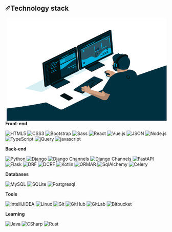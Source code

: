 <h2 dir="auto"><a id="user-content-technology-stack" class="anchor" aria-hidden="true" href="#technology-stack"><svg class="octicon octicon-link" viewBox="0 0 16 16" version="1.1" width="16" height="16" aria-hidden="true"><path d="m7.775 3.275 1.25-1.25a3.5 3.5 0 1 1 4.95 4.95l-2.5 2.5a3.5 3.5 0 0 1-4.95 0 .751.751 0 0 1 .018-1.042.751.751 0 0 1 1.042-.018 1.998 1.998 0 0 0 2.83 0l2.5-2.5a2.002 2.002 0 0 0-2.83-2.83l-1.25 1.25a.751.751 0 0 1-1.042-.018.751.751 0 0 1-.018-1.042Zm-4.69 9.64a1.998 1.998 0 0 0 2.83 0l1.25-1.25a.751.751 0 0 1 1.042.018.751.751 0 0 1 .018 1.042l-1.25 1.25a3.5 3.5 0 1 1-4.95-4.95l2.5-2.5a3.5 3.5 0 0 1 4.95 0 .751.751 0 0 1-.018 1.042.751.751 0 0 1-1.042.018 1.998 1.998 0 0 0-2.83 0l-2.5 2.5a1.998 1.998 0 0 0 0 2.83Z"></path></svg></a>Technology stack</h2>
<p dir="auto"><img align="right" alt="GIF" src="https://github.com/rollex60/rollex60/blob/main/code.gif?raw=true" width="500" height="320"></p>

<p dir="auto"><strong>Front-end</strong></p>
<p dir="auto">

<img src="https://img.shields.io/badge/-HTML5-%23E44D27?style=flat-rounded&amp;logo=html5&amp;logoColor=ffffff" alt="HTML5" loading="lazy" width="65" height="22">

<img src="https://img.shields.io/badge/-CSS3-%231572B6?style=flat-rounded&amp;logo=css3" alt="CSS3" loading="lazy" width="60" height="22">

<img src="https://img.shields.io/badge/Bootstrap-563D7C?style=flat-rounded&logo=bootstrap&logoColor=white" alt="Bootstrap" loading="lazy" width="95" height="22">

<img src="https://img.shields.io/badge/Sass-CC6699?style=flat-rounded&logo=sass&logoColor=white" alt="Sass" loading="lazy" width="60" height="22">

<img src="https://img.shields.io/badge/-React-%232c3e50?style=flat-rounded&amp;logo=react" alt="React" loading="lazy" width="60" height="22">

<img src="https://img.shields.io/badge/-Vue.js-%232c3e50?style=flat-rounded&amp;logo=vue-dot-js" alt="Vue.js" loading="lazy" width="50" height="22">

<img src="https://img.shields.io/badge/json-F7DF1E?style=flat-rounded&logo=json&logoColor=gray" alt="JSON" loading="lazy" width="60" height="22">

<img src="https://img.shields.io/badge/Node.js-43853D?style=flat-rounded&logo=node.js&logoColor=white" alt="Node.js" loading="lazy" width="70" height="22">

<img src="https://img.shields.io/badge/-TypeScript-007ACC?style=flat-rounded&amp;logo=typescript&amp;logoColor=white" alt="TypeScript" loading="lazy" width="95" height="22">

<img src="https://img.shields.io/badge/jQuery-0769AD?style=flat-rounded&logo=jquery&logoColor=white" alt="jQuery" loading="lazy" width="70" height="22">
  
<img src="https://img.shields.io/badge/JavaScript-323330?style=flat-rounded&logo=javascript&logoColor=F7DF1E" alt="javascript" loading="lazy" width="95" height="22">

</p>


<p dir="auto"><strong>Back-end</strong></p>


<p dir="auto"><img src="https://img.shields.io/badge/Python-3776AB?style=flat-rounded&logo=python&logoColor=white" alt="Python" loading="lazy" width="75" height="22">
  
<img src="https://img.shields.io/badge/Django-092E20?style=flat-rounded&logo=django&logoColor=white" alt="Django" loading="lazy" width="75" height="22">

<img src="https://img.shields.io/badge/-Django_Channels-46a2f1?style=flat-rounded&amp;logo=Django" alt="Django Channels" loading="lazy" width="120" height="22">

<img src="https://img.shields.io/badge/-Django_Ninja-%234B32C3?style=flat-rounded&amp;logo=Django" alt="Django Channels" loading="lazy" width="100" height="22">

<img src="https://img.shields.io/badge/-FastAPI-%2300C7B7?style=flat-rounded&amp;logo=FastAPI" alt="FastAPI" loading="lazy" width="75" height="22">

<img src="https://img.shields.io/badge/-Flask-%232c3e50?style=flat-rounded&amp;logo=Flask" alt="Flask" loading="lazy" width="60" height="22">

<img src="https://img.shields.io/badge/DRF-red?style=flat-rounded&amp;logo=Django" alt="DRF" loading="lazy" width="60" height="22">

<img src="https://img.shields.io/badge/-DCRF-46a2f1?style=flat-rounded&amp;logo=Django" alt="DCRF" loading="lazy" width="60" height="22">

<img src="https://img.shields.io/badge/Kotlin-0095D5?&style=flat-rounded&logo=kotlin&logoColor=white" alt="Kotlin" loading="lazy" width="60" height="22">

<img src="https://img.shields.io/badge/-ORMAR-DD0031?style=flat-rounded&amp;logo=ORMAR" alt="ORMAR" loading="lazy" width="55" height="22">

<img src="https://img.shields.io/badge/-SqlAlchemy-FCA121?style=flat-rounded&amp;logo=SqlAlchemy" alt="SqlAlchemy" loading="lazy" width="80" height="22">

<img src="https://img.shields.io/badge/-Celery-%2300C7B7?style=flat-rounded&amp;logo=Celery" alt="Celery" loading="lazy" width="70" height="22">

</p>

<p dir="auto"><strong>Databases</strong></p>
<p dir="auto">
  
<img src="https://img.shields.io/badge/MySQL-00000F?style=flat-rounded&logo=mysql&logoColor=white" alt="MySQL" loading="lazy" width="70" height="22">

<img src="https://img.shields.io/badge/SQLite-07405E?style=flat-rounded&logo=sqlite&logoColor=white" alt="SQLite" loading="lazy" width="70" height="22">

<img src="https://img.shields.io/badge/-Postgresql-%232c3e50?style=flat-rounded&amp;logo=Postgresql" alt="Postgresql" loading="lazy" width="95" height="22">

</p>

<p dir="auto"><strong>Tools</strong></p>
<p dir="auto">

<img src="https://img.shields.io/badge/-IntelliJ%20IDEA-ffce5a?style=flat-rounded&amp;logo=jetbrains" alt="IntelliJIDEA" loading="lazy" width="100" height="22">

<img src="https://img.shields.io/badge/Linux-black?style=flat-rounded&amp;logo=linux" alt="Linux" loading="lazy" width="65" height="22">

<img src="https://img.shields.io/badge/-Git-black?style=flat-rounded&amp;logo=git" alt="Git" loading="lazy" width="45" height="22">

<img src="https://img.shields.io/badge/-GitHub-181717?style=flat-rounded&amp;logo=github" alt="GitHub" loading="lazy" width="70" height="22">

<img src="https://img.shields.io/badge/-GitLab-FCA121?style=flat-rounded&amp;logo=gitlab" alt="GitLab" loading="lazy" width="60" height="22">

<img src="https://img.shields.io/badge/Bitbucket-0747a6?style=flat-rounded&logo=bitbucket&logoColor=white" alt="Bitbucket" loading="lazy" width="90" height="22">

</p>

<p dir="auto"><strong>Learning</strong></p>
<p dir="auto">

<img src="https://img.shields.io/badge/Java-ED8B00?style=flat-rounded&logo=openjdk&logoColor=white" alt="Java" loading="lazy" width="55" height="22">
  
<img src="https://img.shields.io/badge/-%D0%A1Sharp-1d72b1?style=flat-rounded&amp;logo=csharp" alt="CSharp" loading="lazy" width="70" height="22">

<img src="https://img.shields.io/badge/-Rust-orange?style=flat-rounded&amp;logo=rust" alt="Rust" loading="lazy" width="60" height="22">
  
</p>







